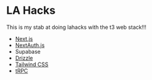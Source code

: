 # LA Hacks

This is my stab at doing lahacks with the t3 web stack!!!

- [Next.js](https://nextjs.org)
- [NextAuth.js](https://next-auth.js.org)
- Supabase
- [Drizzle](https://orm.drizzle.team)
- [Tailwind CSS](https://tailwindcss.com)
- [tRPC](https://trpc.io)

